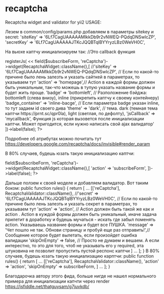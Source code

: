 # recaptcha
Recaptcha widget and validator for yii2
USAGE:

Лезем в common/config/params.php добавляем в параметры sitekey и secret:
'siteKey' => '6Lf7CagUAAAAAMlkkDb9r2vNWEQ-PQdqDNSwlcZP',
'secretKey' => '6Lf7CagUAAAAAJTKcJQQBTqlBYYryzLBz0WeVH0C',


На вьюхе каптчу инициализируем так:
//Это callback функция
<?php
$this->registerJs(
<<<JS
function mycallback(){
    alert('ttst')   
}
JS
, $this::POS_END);   
?>
<?= $contact_form->field($subscribeForm, 'reCaptcha')->widget(RecaptchaWidget::className(),[
        //'siteKey' => '6Lf7CagUAAAAAMlkkDb9r2vNWEQ-PQdqDNSwlcZP', // Если по какой-то причине было лень залезть и указать сайткей в параметрах, то указываем тут
        'action' => 'homepage',// Action в каждой формы должен быть уникальным, так-что можешь в тупую указать название формы и будет жить проще.
        'badge' => 'bottomleft', // Разположение бэйджа: bottomleft (слева внизу), inline (прикрепить каптчу к своему контейнеру)
        'badge_container' => 'inline-bacge', // Если параметра badge указан inline, то тут задаем id своего дива
        'theme' => 'dark', // тема. dark (темная тема каптчи https://prnt.sc/qpr0la), light (светлая, по дефолту),
        'jsCallback' => 'mycallback', Функция js которая вызовется после инициализации каптчи. Может пригодится, если нужно написать свой ajax валидатор'
])->label(false); ?>
Подробнее об атрибутах можно почитать тут https://developers.google.com/recaptcha/docs/invisible#render_param

В 80% случаев, будешь юзать такую инициализацию каптчи:
<?= $contact_form->field($subscribeForm, 'reCaptcha')->widget(RecaptchaWidget::className(),[
        'action' => 'subscribeForm',
])->label(false); ?>


Дальше ползем к своей моделе и добавляем валидатор. Вот таким боком:
public function rules()
    {
        return [
           ...
            [['reCaptcha'], RecaptchaValidator::className(),
                //'secret' => '6Lf7CagUAAAAAJTKcJQQBTqlBYYryzLBz0WeVH0C', // Если по какой-то причине было лень залезть и указать секрет в параметрах, то указываем тут
                'action' => 'action', // Action  должен быть такой же как и action . Action в куждой формы должен быть уникальный, иначе задача прилетит в доработку и будешь мучаться - искать где забыл поменять action. Указываешь название формы и будет все ПУШКА.
                'message' => 'Чет пошло не так. Обнови страницу и пробуй еще раз отправить!',// Сообщение которое будет вылетать, если произойдет ошибка валидации
                'skipOnEmpty' => false, // Просто не думаем и вешаем. А если интерестно, то это для того, чтоб не указывать его у required, эта штуковина не позволит пропустить пустой респонс каптчи
            ]
            ...
        ];
    }
В 80% случаев, будешь юзать такую инициализацию карптчи:
public function rules()
    {
        return [
           ...
            [['reCaptcha'], RecaptchaValidator::className(),
                'action' => 'action',
                'skipOnEmpty' => subscribeForm,
            ]
            ...
        ];
    }


Благодарочка автору этого фида, больше нигде не нашел нормального примера для инициализации капчти через render https://jsfiddle.net/thatguysam/g7juvkdb/